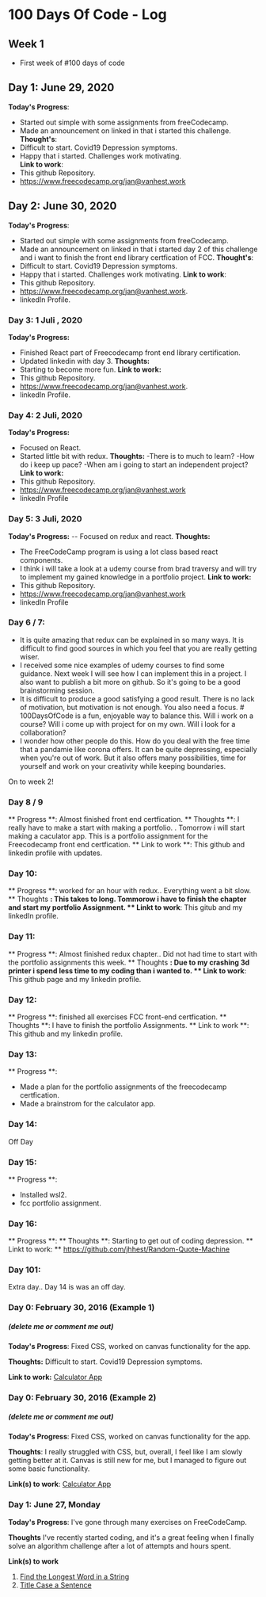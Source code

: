 # 100 Days Of Code - Log

## Week 1
- First week of #100 days of code

## Day 1: June 29, 2020
**Today's Progress**:
- Started out simple with some assignments from freeCodecamp. 
- Made an announcement on linked in that i started this challenge. 
**Thought's**:
- Difficult to start. Covid19 Depression symptoms.
- Happy that i started. Challenges work motivating.   
**Link to work**: 
- This github Repository. 
- https://www.freecodecamp.org/jan@vanhest.work
## Day 2: June 30, 2020
**Today's Progress**:
- Started out simple with some assignments from freeCodecamp.
- Made an announcement on linked in that i started day 2 of this  challenge and i want to finish the front end library certfication of FCC.
**Thought's**:
- Difficult to start. Covid19 Depression symptoms.
- Happy that i started. Challenges work motivating.
**Link to work**:
- This github Repository.
- https://www.freecodecamp.org/jan@vanhest.work.
- linkedIn Profile.
### Day 3: 1 Juli , 2020
**Today's Progress:**
- Finished React part of Freecodecamp front end library certification. 
- Updated linkedin with day 3. 
**Thoughts:** 
- Starting to become more fun. 
**Link to work:**
- This github Repository.
- https://www.freecodecamp.org/jan@vanhest.work.
- linkedIn Profile.
### Day 4: 2 Juli, 2020
**Today's Progress:**
- Focused on React.
- Started little bit with redux. 
**Thoughts:**
-There is to much to learn? 
-How do i keep up pace? 
-When am i going to start an independent project? 
**Link to work:**
- This github Repository.
- https://www.freecodecamp.org/jan@vanhest.work
- linkedIn Profile
### Day 5: 3 Juli, 2020
**Today's Progress:**
-- Focused on redux and react. 
**Thoughts:**
- The FreeCodeCamp program is using a lot class based react components. 
- I think i will take a look at a udemy course from brad traversy and will try to implement my gained knowledge in a portfolio project. 
**Link to work:**
- This github Repository.
- https://www.freecodecamp.org/jan@vanhest.work
- linkedIn Profile
### Day 6 / 7: 
- It is quite amazing that redux can be explained in so many ways. It is difficult to find good sources in which you feel that you are really getting wiser.
- I received some nice examples of udemy courses to find some guidance. Next week I will see how I can implement this in a project. I also want to publish a bit more on github. So it's going to be a good brainstorming session.
- It is difficult to produce a good satisfying a good result. There is no lack of motivation, but motivation is not enough. You also need a focus. # 100DaysOfCode is a fun, enjoyable way to balance this. Will i work on a course? Will i come up with project for on my own. Will i look for a collaboration?
- I wonder how other people do this. How do you deal with the free time that a pandamie like corona offers. It can be quite depressing, especially when you're out of work. But it also offers many possibilities, time for yourself and work on your creativity while keeping boundaries.

On to week 2!
### Day 8 / 9
** Progress **: Almost finished front end certfication. 
** Thoughts **: I really have to make a start with making a portfolio. . Tomorrow i will start making a caculator app. This is a portfolio assignment for the Freecodecamp front end certfication. 
** Link to work **: This github and linkedin profile with updates. 
### Day 10: 
** Progress **: worked for an hour with redux.. Everything went a bit slow. 
** Thoughts **: This takes to long. Tommorow i have to finish the chapter and start my portfolio Assignment. 
** Linkt to work**: This gitub and my linkedIn profile. 
### Day 11: 
** Progress **: Almost finished redux chapter.. Did not had time to start with the portfolio assignments this week. 
** Thoughts **: Due to my crashing 3d printer i spend less time to my coding than i wanted to. 
** Link to work**: This github page and my linkedin profile. 
### Day 12: 
** Progress **: finished all exercises FCC front-end certfication. 
** Thoughts **: I have to finish the portfolio Assignments. 
** Link to work **: This github and my linkedin profile. 
### Day 13: 
** Progress **: 
- Made a plan for the portfolio assignments of the freecodecamp certfication. 
- Made a brainstrom for the calculator app. 
### Day 14: 
Off Day 
### Day 15:
** Progress **:
- Installed wsl2. 
- fcc portfolio assignment. 
### Day 16: 
** Progress **: 
** Thoughts **: Starting to get out of coding depression. 
** Linkt to work: ** https://github.com/jhhest/Random-Quote-Machine

### Day 101: 
Extra day.. Day 14 is was an off day. 
### Day 0: February 30, 2016 (Example 1)
##### (delete me or comment me out)

**Today's Progress**: Fixed CSS, worked on canvas functionality for the app.

**Thoughts:** Difficult to start. Covid19 Depression symptoms. 

**Link to work:** [Calculator App](http://www.example.com)

### Day 0: February 30, 2016 (Example 2)
##### (delete me or comment me out)

**Today's Progress**: Fixed CSS, worked on canvas functionality for the app.

**Thoughts**: I really struggled with CSS, but, overall, I feel like I am slowly getting better at it. Canvas is still new for me, but I managed to figure out some basic functionality.

**Link(s) to work**: [Calculator App](http://www.example.com)


### Day 1: June 27, Monday

**Today's Progress**: I've gone through many exercises on FreeCodeCamp.

**Thoughts** I've recently started coding, and it's a great feeling when I finally solve an algorithm challenge after a lot of attempts and hours spent.

**Link(s) to work**
1. [Find the Longest Word in a String](https://www.freecodecamp.com/challenges/find-the-longest-word-in-a-string)
2. [Title Case a Sentence](https://www.freecodecamp.com/challenges/title-case-a-sentence)
